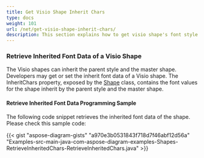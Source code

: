 ```yaml
---
title: Get Visio Shape Inherit Chars
type: docs
weight: 101
url: /net/get-visio-shape-inherit-chars/
description: This section explains how to get visio shape's font style inherited from it's parent style and master with Aspose.Diagram.
---
```

### **Retrieve Inherited Font Data of a Visio Shape**
The Visio shapes can inherit the parent style and the master shape. Developers may get or set the inherit font data of a Visio shape. The InheritChars property, exposed by the [Shape](https://apireference.aspose.com/diagram/java/com.aspose.diagram/shape) class, contains the font values for the shape inherit by the parent style and the master shape.
#### **Retrieve Inherited Font Data Programming Sample**
The following code snippet retrieves the inherited font data of the shape. Please check this sample code:

{{< gist "aspose-diagram-gists" "a970e3b0531843f718d7f46abf12d56a" "Examples-src-main-java-com-aspose-diagram-examples-Shapes-RetrieveInheritedChars-RetrieveInheritedChars.java" >}}



